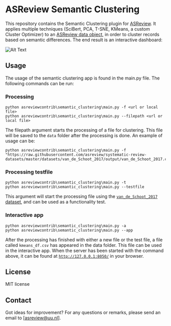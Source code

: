 # ASReview Semantic Clustering
This repository contains the Semantic Clustering plugin for [ASReview](https://github.com/asreview/asreview). It applies
multiple techniques (SciBert, PCA, T-SNE, KMeans, a custom Cluster Optimizer) to
an [ASReview data object](https://asreview.readthedocs.io/en/latest/API/reference.html#asreview-data), in order to cluster records based on semantic
differences. The end result is an interactive dashboard:

![Alt Text](/docs/cord19_semantic_clusters.gif)

## Usage
The usage of the semantic clustering app is found in the main.py file. The
following commands can be run:

### Processing
```console
python asreviewcontrib\semantic_clustering\main.py -f <url or local file>
python asreviewcontrib\semantic_clustering\main.py --filepath <url or local file>
```

The filepath argument starts the processing of a file for clustering. This file
will be saved to the `data` folder after the processing is done. An example of
usage can be:

```console
python asreviewcontrib\semantic_clustering\main.py -f "https://raw.githubusercontent.com/asreview/systematic-review-datasets/master/datasets/van_de_Schoot_2017/output/van_de_Schoot_2017.csv"
```

### Processing testfile
```console
python asreviewcontrib\semantic_clustering\main.py -t
python asreviewcontrib\semantic_clustering\main.py --testfile
```

This argument will start the processing file using the [`van_de_Schoot_2017`
dataset](https://asreview.readthedocs.io/en/latest/intro/datasets.html?highlight=ptsd#featured-datasets), and can be used as a functionality test.

### Interactive app
```console
python asreviewcontrib\semantic_clustering\main.py -a
python asreviewcontrib\semantic_clustering\main.py --app
```

After the processing has finished with either a new file or the test file, a
file called `kmeans_df.csv` has appeared in the data folder. This file can be
used in the interactive app. When the server has been started with the command
above, it can be found at [`http://127.0.0.1:8050/`](http://127.0.0.1:8050/) in your browser.

## License

MIT license

## Contact
Got ideas for improvement? For any questions or remarks, please send an email to [asreview@uu.nl].

